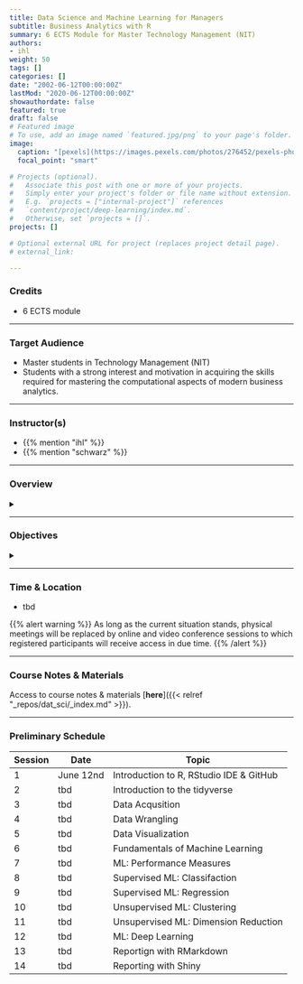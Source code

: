 ```yaml
---
title: Data Science and Machine Learning for Managers
subtitle: Business Analytics with R
summary: 6 ECTS Module for Master Technology Management (NIT)
authors:
- ihl
weight: 50
tags: []
categories: []
date: "2002-06-12T00:00:00Z"
lastMod: "2020-06-12T00:00:00Z"
showauthordate: false
featured: true
draft: false
# Featured image
# To use, add an image named `featured.jpg/png` to your page's folder. 
image:
  caption: "[pexels](https://images.pexels.com/photos/276452/pexels-photo-276452.jpeg), [cc0](https://www.pexels.com/de-de/creative-commons-images/)"
  focal_point: "smart"

# Projects (optional).
#   Associate this post with one or more of your projects.
#   Simply enter your project's folder or file name without extension.
#   E.g. `projects = ["internal-project"]` references 
#   `content/project/deep-learning/index.md`.
#   Otherwise, set `projects = []`.
projects: []

# Optional external URL for project (replaces project detail page).
# external_link: 

---
```


### Credits

* 6 ECTS module

***

### Target Audience

* Master students in Technology Management (NIT) 
* Students with a strong interest and motivation in acquiring the skills required for mastering the computational aspects of modern business analytics.

***

### Instructor(s)

* {{% mention "ihl" %}}
* {{% mention "schwarz" %}}

***

### Overview
<details class="description" close><summary data-close="Show" data-open="Hide"></summary>
Data Science is the science of extracting knowledge and information from data and requires competencies in both statistical and computer-based data analysis. This module is part of our complementary studies which are supposed to familiarize students with the entrepreneurial challenges of the future and expand their knowledge on important aspects of technology management.
<br><br>
In this module, students learn how to acquire, cleanse, and transform large amounts of data online using various techniques. The aim is to explore, visualize, and model the related data in a target-oriented way, using modern methods of machine learning. This is a class for programming with R. It is designed for non-programmers to provide a friendly introduction to the R language, with hands-on examples. Throughout the class, you will use your newfound skills to solve practical data science problems.
<br><br>

<b>Course structure</b>
<br>
Over the course of seven days, each with two sessions, students will create a coding portfolio demonstrating a variety of data-analysis and communication skills. Each session will involve a small amount of lecturing on R concepts, and a large amount of time for students to complete coding and analysis problems assigned on a daily basis.

</details>

***

### Objectives

<details class="description" close><summary data-close="Show" data-open="Hide"></summary>

After completing this module, students will be able to:

* Obtain large amounts of data via APIs or web scraping from the Internet
* Clean and transform data
* Explore and visualize data in a goal-oriented way
* Model data using modern machine learning techniques with respect to classifications and predictive predictions
* Communicate data and results in the form of products and applications  

</details>


***

### Time & Location

* tbd

{{% alert warning %}}
As long as the current situation stands, physical meetings will be replaced by online and video conference sessions to which registered participants will receive access in due time.
{{% /alert %}}

***

### Course Notes & Materials

Access to course notes & materials [**here**]({{< relref "_repos/dat_sci/_index.md" >}}).

***

### Preliminary Schedule


| Session | Date | Topic |
| --- | --- | --- |
| 1 | June 12nd | Introduction to R, RStudio IDE & GitHub |
| 2 | tbd | Introduction to the tidyverse |
| 3 | tbd | Data Acqusition |
| 4 | tbd | Data Wrangling |
| 5 | tbd | Data Visualization |
| 6 | tbd | Fundamentals of Machine Learning |
| 7 | tbd | ML: Performance Measures |
| 8 | tbd | Supervised ML: Classifaction |
| 9 | tbd | Supervised ML: Regression |
| 10 | tbd | Unsupervised ML: Clustering |
| 11 | tbd | Unsupervised ML: Dimension Reduction  |
| 12 | tbd | ML: Deep Learning |
| 13 | tbd | Reportign with RMarkdown  |
| 14 | tbd | Reporting with Shiny |
